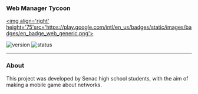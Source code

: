 ### Web Manager Tycoon
<a href='https://play.google.com/store/apps/details?id=com.hopellesstudio.net'><img align='right' height='75'src='https://play.google.com/intl/en_us/badges/static/images/badges/en_badge_web_generic.png'></a>

![version](https://img.shields.io/badge/Version%3A-0.6-blue)
![status](https://img.shields.io/badge/Status%3A-released-green)


<hr>

### About

This project was developed by Senac high school students,
with the aim of making a mobile game about networks.
